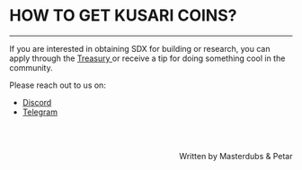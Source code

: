 # <b> HOW TO GET KUSARI COINS?</b>
---

If you are interested in obtaining SDX for building or research, you can apply through the <a href="https://docs.swapdex.network/what-to-try/treasury/" target="_blank"> Treasury </a> or receive a tip for doing something cool in the community.

Please reach out to us on:

- <a href="https://discord.gg/swapdex" target="_blank"> Discord </a>
- <a href="https://t.me/officialswapdexgroup" target="_blank"> Telegram </a>

<br></br>

<p align=right> Written by Masterdubs & Petar </p>